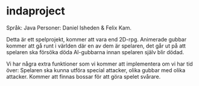 # indaproject
Språk: Java
Personer: Daniel Isheden & Felix Kam.

Detta är ett spelprojekt, kommer att vara end 2D-rpg. Animerade gubbar kommer att gå runt i världen där en av dem är spelaren,
det går ut på att spelaren ska försöka döda AI-gubbarna innan spelaren själv blir dödad. 

Vi har några extra funktioner som vi kommer att implementera om vi har tid över: Spelaren ska kunna utföra special attacker, 
olika gubbar med olika attacker. Kommer att finnas bossar för att göra spelet svårare.



